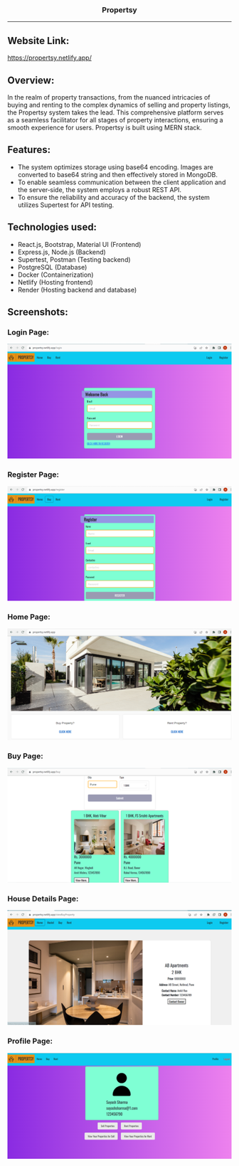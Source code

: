 <h3 align="center">Propertsy</h3>

---

## Website Link:

https://propertsy.netlify.app/

## Overview:
<p>In the realm of property transactions, from the nuanced intricacies of buying and renting to the complex dynamics of selling and property listings, the Propertsy system takes the lead. This comprehensive platform serves as a seamless facilitator for all stages of property interactions, ensuring a smooth experience for users. Propertsy is built using MERN stack.
</p>

## Features:
- The system optimizes storage using base64 encoding. Images are converted to base64 string and then effectively stored in
MongoDB.
- To enable seamless communication between the client application and the server‑side, the system employs a robust REST API.
- To ensure the reliability and accuracy of the backend, the system utilizes Supertest for API testing.

## Technologies used:
- React.js, Bootstrap, Material UI (Frontend)
- Express.js, Node.js (Backend)
- Supertest, Postman (Testing backend)
- PostgreSQL (Database)
- Docker (Containerization)
- Netlify (Hosting frontend)
- Render (Hosting backend and database)

## Screenshots:
### Login Page:
![Screenshot (99)](https://github.com/IshanDey007/Propertsy/blob/master/screenshots/propertsy1.png)

### Register Page:
![Screenshot (101)](https://github.com/IshanDey007/Propertsy/blob/master/screenshots/propertsy2.png)

### Home Page:
![Screenshot (102)](https://github.com/IshanDey007/Propertsy/blob/master/screenshots/propertsy3.png)

### Buy Page:
![Screenshot (101)](https://github.com/IshanDey007/Propertsy/blob/master/screenshots/propertsy4.png)

### House Details Page:
![Screenshot (101)](https://github.com/IshanDey007/Propertsy/blob/master/screenshots/propertsy7.png)

### Profile Page:
![Screenshot (101)](https://github.com/IshanDey007/Propertsy/blob/master/screenshots/propertsy6.png)

